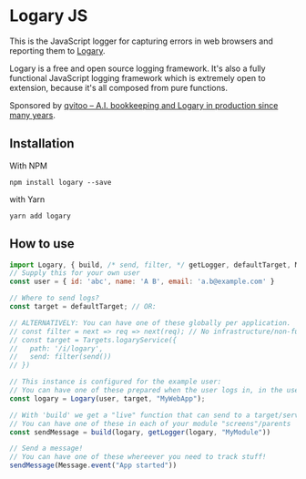# Logary JS

This is the JavaScript logger for capturing errors in web browsers and reporting
them to [Logary](https://logary.github.io).

Logary is a free and open source logging framework. It's also a fully functional
JavaScript logging framework which is extremely open to extension, because it's
all composed from pure functions.

Sponsored by
[qvitoo – A.I. bookkeeping and Logary in production since many years](https://qvitoo.com/?utm_source=github&utm_campaign=logary).

## Installation

With NPM

    npm install logary --save

with Yarn

    yarn add logary

## How to use

``` javascript
import Logary, { build, /* send, filter, */ getLogger, defaultTarget, Message } from 'logary'
// Supply this for your own user
const user = { id: 'abc', name: 'A B', email: 'a.b@example.com' } 

// Where to send logs?
const target = defaultTarget; // OR:

// ALTERNATIVELY: You can have one of these globally per application.
// const filter = next => req => next(req); // No infrastructure/non-functional requirements on requests
// const target = Targets.logaryService({
//   path: '/i/logary',
//   send: filter(send())
// })

// This instance is configured for the example user:
// You can have one of these prepared when the user logs in, in the user state store.
const logary = Logary(user, target, "MyWebApp");

// With 'build' we get a "live" function that can send to a target/server, use it to log
// You can have one of these in each of your module "screens"/parents
const sendMessage = build(logary, getLogger(logary, "MyModule"))

// Send a message!
// You can have one of these whereever you need to track stuff!
sendMessage(Message.event("App started"))
```